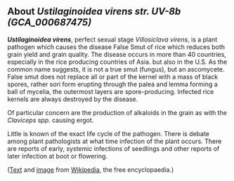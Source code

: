 About *Ustilaginoidea virens str. UV-8b (GCA\_000687475)* 
---------------------------------------------------------



***Ustilaginoidea virens***, perfect sexual stage *Villosiclava virens*,
is a plant pathogen which causes the disease False Smut of rice which
reduces both grain yield and grain quality. The disease occurs in more
than 40 countries, especially in the rice producing countries of Asia.
but also in the U.S. As the common name suggests, it is not a true smut
(fungus), but an ascomycete. False smut does not replace all or part of
the kernel with a mass of black spores, rather sori form erupting
through the palea and lemma forming a ball of mycelia, the outermost
layers are spore-producing. Infected rice kernels are always destroyed
by the disease.

Of particular concern are the production of alkaloids in the grain as
with the *Claviceps spp.* causing ergot.

Little is known of the exact life cycle of the pathogen. There is debate
among plant pathologists at what time infection of the plant occurs.
There are reports of early, systemic infections of seedlings and other
reports of later infection at boot or flowering.

([Text](http://en.wikipedia.org/wiki/Ustilaginoidea_virens) and
[image](https://commons.wikimedia.org/wiki/File:U.Virens.jpg) from
[Wikipedia](http://en.wikipedia.org/), the free encyclopaedia.)
